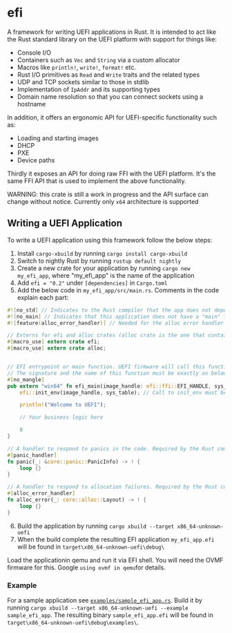 # efi

A framework for writing UEFI applications in Rust. It is intended to act like the Rust standard library on the UEFI platform with support for things like:

- Console I/O
- Containers such as `Vec` and `String` via a custom allocator
- Macros like `println!`, `write!`, `format!` etc.
- Rust I/O primitives as `Read` and `Write` traits and the related types
- UDP and TCP sockets similar to those in stdlib
- Implementation of `IpAddr` and its supporting types
- Domain name resolution so that you can connect sockets using a hostname

In addition, it offers an ergonomic API for UEFI-specific functionality such as:

- Loading and starting images
- DHCP
- PXE
- Device paths

Thirdly it exposes an API for doing raw FFI with the UEFI platform. It's the same FFI API that is used to implement the above functionality.

WARNING: this crate is still a work in progress and the API surface can change without notice. Currently only `x64` architecture is supported

## Writing a UEFI Application

To write a UEFI application using this framework follow the below steps:

1. Install `cargo-xbuild` by running `cargo install cargo-xbuild`
2. Switch to nightly Rust by running `rustup default nightly`
3. Create a new crate for your application by running `cargo new my_efi_app`, where "my_efi_app" is the name of the application
4. Add `efi = "0.2"` under `[dependencies]` in `Cargo.toml`
5. Add the below code in `my_efi_app/src/main.rs`. Comments in the code explain each part:

```rust
#![no_std] // Indicates to the Rust compiler that the app does not depend on the standard library but is a 'standalone' application.
#![no_main] // Indicates that this application does not have a "main" function typically found in a Linux or Windows application (although it does have its own "main" function "efi_main" as declared below)
#![feature(alloc_error_handler)] // Needed for the alloc error handler function declared below since this feature is unstable.

// Externs for efi and alloc crates (alloc crate is the one that contains definitions of String and Vec etc.)
#[macro_use] extern crate efi;
#[macro_use] extern crate alloc;


// EFI entrypoint or main function. UEFI firmware will call this function to start the application.
// The signature and the name of this function must be exactly as below.
#[no_mangle]
pub extern "win64" fn efi_main(image_handle: efi::ffi::EFI_HANDLE, sys_table : *const efi::ffi::EFI_SYSTEM_TABLE) -> isize {
    efi::init_env(image_handle, sys_table); // Call to init_env must be the first thing in efi_main. Without it things like println!() won't work

    println!("Welcome to UEFI");

    // Your business logic here

    0
}

// A handler to respond to panics in the code. Required by the Rust compiler
#[panic_handler]
fn panic(_: &core::panic::PanicInfo) -> ! {
    loop {}
}

// A handler to respond to allocation failures. Required by the Rust compiler
#[alloc_error_handler]
fn alloc_error(_: core::alloc::Layout) -> ! {
    loop {}
}
```

6. Build the application by running `cargo xbuild --target x86_64-unknown-uefi`
7. When the build complete the resulting EFI application `my_efi_app.efi` will be found in `target\x86_64-unknown-uefi\debug\`

Load the applicationin qemu and run it via EFI shell. You will need the OVMF firmware for this. Google `using ovmf in qemu`for details.

### Example

For a sample application see [`examples/sample_efi_app.rs`](examples/sample_efi_app.rs). Build it by running `cargo xbuild --target x86_64-unknown-uefi --example sample_efi_app`. The resulting binary `sample_efi_app.efi` will be found in `target\x86_64-unknown-uefi\debug\examples\`.
